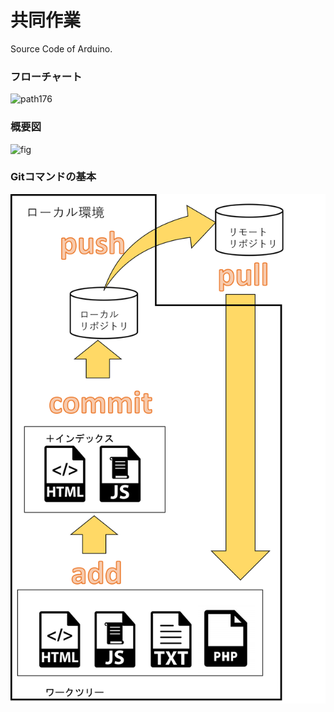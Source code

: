 # 共同作業
Source Code of Arduino.
### フローチャート
![path176](https://user-images.githubusercontent.com/56528849/137180082-f6ab4789-994a-41db-a7a6-da8af1a026ba.png)


### 概要図
![fig](https://user-images.githubusercontent.com/56528849/137179704-b2ff2a44-7101-4f0a-b422-04161868a1a0.png)

### Gitコマンドの基本
![git_command](fig/git_command.png)
